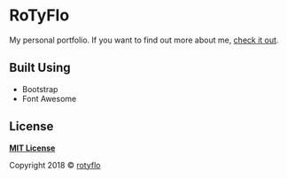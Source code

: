 # RoTyFlo

My personal portfolio. If you want to find out more about me, [check it out](https://rotyflo.github.io/).

## Built Using

- Bootstrap
- Font Awesome

## License

**[MIT License](http://badges.mit-license.org)**

Copyright 2018 © <a href="https://rotyflo.github.io" target="_blank">rotyflo</a>
